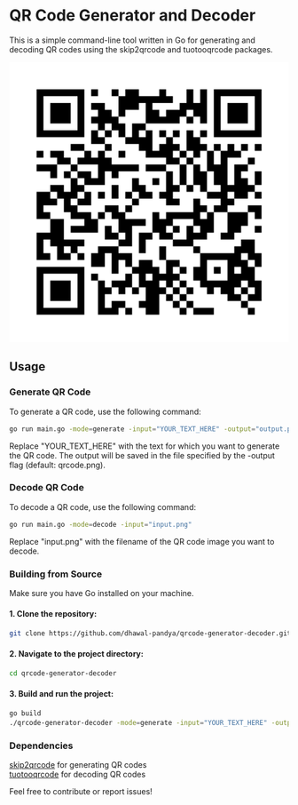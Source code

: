 # QR Code Generator and Decoder

This is a simple command-line tool written in Go for generating and decoding QR codes using the skip2qrcode and tuotooqrcode packages.

![QRCode](https://raw.githubusercontent.com/dhawal-pandya/qrcode-generator-decoder/main/site.png)


## Usage

### Generate QR Code
To generate a QR code, use the following command:
```bash
go run main.go -mode=generate -input="YOUR_TEXT_HERE" -output="output.png"
```

Replace "YOUR_TEXT_HERE" with the text for which you want to generate the QR code. The output will be saved in the file specified by the -output flag (default: qrcode.png).

### Decode QR Code
To decode a QR code, use the following command:


```bash
go run main.go -mode=decode -input="input.png"
```

Replace "input.png" with the filename of the QR code image you want to decode.

### Building from Source
Make sure you have Go installed on your machine.

#### 1. Clone the repository:

```bash
git clone https://github.com/dhawal-pandya/qrcode-generator-decoder.git
```
#### 2. Navigate to the project directory:

```bash
cd qrcode-generator-decoder
```

#### 3. Build and run the project:

```bash
go build
./qrcode-generator-decoder -mode=generate -input="YOUR_TEXT_HERE" -output=output.png
```


### Dependencies

[skip2qrcode](https://github.com/skip2/go-qrcode) for generating QR codes \
[tuotooqrcode](https://github.com/tuotoo/qrcode) for decoding QR codes

Feel free to contribute or report issues!




